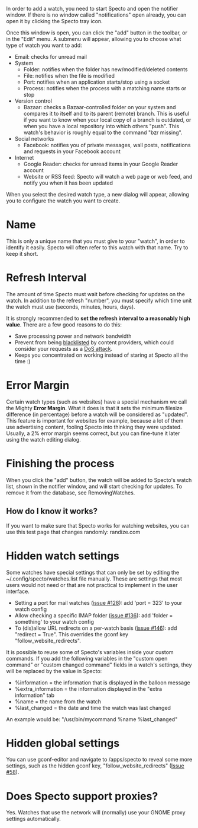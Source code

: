 In order to add a watch, you need to start Specto and open the notifier window. If there is no window called "notifications" open already, you can open it by clicking the Specto tray icon.

Once this window is open, you can click the "add" button in the toolbar, or in the "Edit" menu. A submenu will appear, allowing you to choose what type of watch you want to add:

  * Email: checks for unread mail
  * System
    * Folder: notifies when the folder has new/modified/deleted contents
    * File: notifies when the file is modified
    * Port: notifies when an application starts/stop using a socket
    * Process: notifies when the process with a matching name starts or stop
  * Version control
    * Bazaar: checks a Bazaar-controlled folder on your system and compares it to itself and to its parent (remote) branch. This is useful if you want to know when your local copy of a branch is outdated, or when you have a local repository into which others "push". This watch's behavior is roughly equal to the command "bzr missing".
  * Social networks
    * Facebook: notifies you of private messages, wall posts, notifications and requests in your Facebook account
  * Internet
    * Google Reader: checks for unread items in your Google Reader account
    * Website or RSS feed: Specto will watch a web page or web feed, and notify you when it has been updated

When you select the desired watch type, a new dialog will appear, allowing you to configure the watch you want to create.

# Name #
This is only a unique name that you must give to your "watch", in order to identify it easily. Specto will often refer to this watch with that name. Try to keep it short.

# Refresh Interval #
The amount of time Specto must wait before checking for updates on the watch. In addition to the refresh "number", you must specify which time unit the watch must use (seconds, minutes, hours, days).

It is strongly recommended to **set the refresh interval to a reasonably high value**. There are a few good reasons to do this:
  * Save processing power and network bandwidth
  * Prevent from being [blacklisted](http://en.wikipedia.org/wiki/Blacklist) by content providers, which could consider your requests as a [DoS attack](http://en.wikipedia.org/wiki/Denial_of_Service).
  * Keeps you concentrated on working instead of staring at Specto all the time :)

# Error Margin #
Certain watch types (such as websites) have a special mechanism we call the Mighty **Error Margin**. What it does is that it sets the minimum filesize difference (in percentage) before a watch will be considered as "updated". This feature is important for websites for example, because a lot of them use advertising content, fooling Specto into thinking they were updated. Usually, a 2% error margin seems correct, but you can fine-tune it later using the watch editing dialog.

# Finishing the process #
When you click the "add" button, the watch will be added to Specto's watch list, shown in the notifier window, and will start checking for updates. To remove it from the database, see RemovingWatches.

## How do I know it works? ##
If you want to make sure that Specto works for watching websites, you can use this test page that changes randomly: randize.com

# Hidden watch settings #
Some watches have special settings that can only be set by editing the ~/.config/specto/watches.list file manually. These are settings that most users would not need or that are not practical to implement in the user interface.
  * Setting a port for mail watches ([issue #128](https://code.google.com/p/specto/issues/detail?id=#128)): add 'port = 323' to your watch config
  * Allow checking a specific IMAP folder ([issue #136](https://code.google.com/p/specto/issues/detail?id=#136)): add 'folder = something' to your watch config
  * To (dis)allow URL redirects on a per-watch basis ([issue #146](https://code.google.com/p/specto/issues/detail?id=#146)): add "redirect = True". This overrides the gconf key "follow\_website\_redirects".

It is possible to reuse some of Specto's variables inside your custom commands. If you add the following variables in the "custom open command" or "custom changed command" fields in a watch's settings, they will be replaced by the value in Specto:
  * %information = the information that is displayed in the balloon message
  * %extra\_information = the information displayed in the "extra information" tab
  * %name = the name from the watch
  * %last\_changed = the date and time the watch was last changed

An example would be: "/usr/bin/mycommand %name %last\_changed"

# Hidden global settings #
You can use gconf-editor and navigate to /apps/specto to reveal some more settings, such as the hidden gconf key, "follow\_website\_redirects" ([Issue #58](https://code.google.com/p/specto/issues/detail?id=#58)).

# Does Specto support proxies? #
Yes. Watches that use the network will (normally) use your GNOME proxy settings automatically.